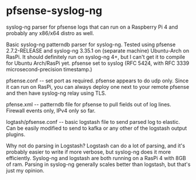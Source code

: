 # pfsense-syslog-ng
syslog-ng parser for pfsense logs that can run on a Raspberry Pi 4 and probably any x86/x64 distro as well.

Basic syslog-ng patterndb parser for syslog-ng. Tested using pfsense 2.7.2-RELEASE and syslog-ng 3.35.1 on (separate machine) Ubuntu-Arch on RasPi. It should definitely run on syslog-ng 4+, but I can't get it to compile for Ubuntu Arch/RasPi yet. 
pfsense set to syslog (RFC 5424, with RFC 3339 microsecond-precision timestamp.)

pfsense.conf -- set port as required. pfsense appears to do udp only. Since it can run on RasPi, you can always deploy one next to your remote pfsense and then have syslog-ng relay using TLS.

pfense.xml -- patterndb file for pfsense to pull fields out of log lines. Firewall events only, IPv4 only so far.

logtash/pfsense.conf -- basic logstash file to send parsed log to elastic. Can be easily modified to send to kafka or any other of the logstash output plugins.

Why not do parsing in Logstash? Logstash can do a lot of parsing, and it's probably easier to write if more verbose, but syslog-ng does it more efficiently. Syslog-ng and logstash are both running on a RasPi 4 with 8GB of ram. Parsing in syslog-ng generally scales better than logstash, but that's just my opinion.

